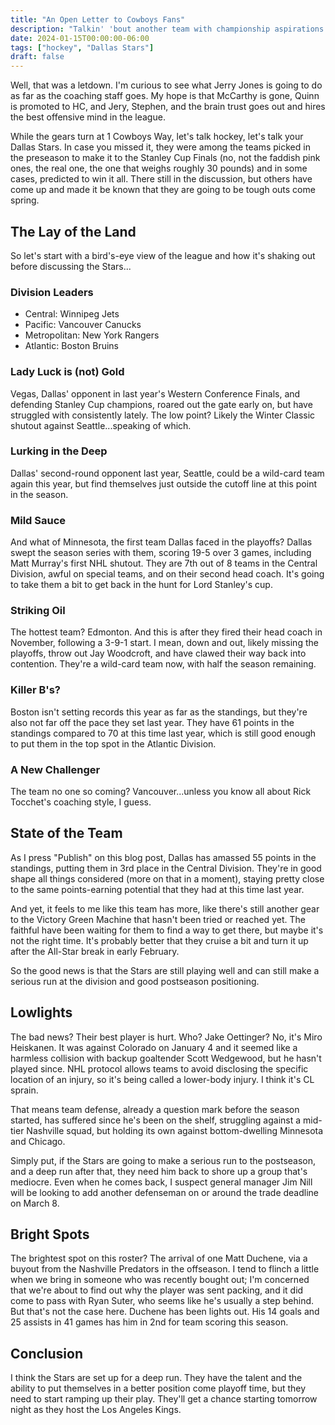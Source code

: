 ```yaml
---
title: "An Open Letter to Cowboys Fans"
description: "Talkin' 'bout another team with championship aspirations."
date: 2024-01-15T00:00:00-06:00
tags: ["hockey", "Dallas Stars"]
draft: false
---
```


Well, that was a letdown. I'm curious to see what Jerry Jones is going to do as far as the coaching staff goes. My hope is that McCarthy is gone, Quinn is promoted to HC, and Jery, Stephen, and the brain trust goes out and hires the best offensive mind in the league.

While the gears turn at 1 Cowboys Way, let's talk hockey, let's talk your Dallas Stars. In case you missed it, they were among the teams picked in the preseason to make it to the Stanley Cup Finals (no, not the faddish pink ones, the real one, the one that weighs roughly 30 pounds) and in some cases, predicted to win it all. There still in the discussion, but others have come up and made it be known that they are going to be tough outs come spring.


## The Lay of the Land

So let's start with a bird's-eye view of the league and how it's shaking out before discussing the Stars...


### Division Leaders

-   Central: Winnipeg Jets
-   Pacific: Vancouver Canucks
-   Metropolitan: New York Rangers
-   Atlantic: Boston Bruins


### Lady Luck is (not) Gold

Vegas, Dallas' opponent in last year's Western Conference Finals, and defending Stanley Cup champions, roared out the gate early on, but have struggled with consistently lately. The low point? Likely the Winter Classic shutout against Seattle...speaking of which.


### Lurking in the Deep

Dallas' second-round opponent last year, Seattle, could be a wild-card team again this year, but find themselves just outside the cutoff line at this point in the season.


### Mild Sauce

And what of Minnesota, the first team Dallas faced in the playoffs? Dallas swept the season series with them, scoring 19-5 over 3 games, including Matt Murray's first NHL shutout. They are 7th out of 8 teams in the Central Division, awful on special teams, and on their second head coach. It's going to take them a bit to get back in the hunt for Lord Stanley's cup.


### Striking Oil

The hottest team? Edmonton. And this is after they fired their head coach in November, following a 3-9-1 start. I mean, down and out, likely missing the playoffs, throw out Jay Woodcroft, and have clawed their way back into contention. They're a wild-card team now, with half the season remaining.


### Killer B's?

Boston isn't setting records this year as far as the standings, but they're also not far off the pace they set last year. They have 61 points in the standings compared to 70 at this time last year, which is still good enough to put them in the top spot in the Atlantic Division.


### A New Challenger

The team no one so coming? Vancouver...unless you know all about Rick Tocchet's coaching style, I guess.


## State of the Team

As I press "Publish" on this blog post, Dallas has amassed 55 points in the standings, putting them in 3rd place in the Central Division. They're in good shape all things considered (more on that in a moment), staying pretty close to the same points-earning potential that they had at this time last year.

And yet, it feels to me like this team has more, like there's still another gear to the Victory Green Machine that hasn't been tried or reached yet. The faithful have been waiting for them to find a way to get there, but maybe it's not the right time. It's probably better that they cruise a bit and turn it up after the All-Star break in early February.

So the good news is that the Stars are still playing well and can still make a serious run at the division and good postseason positioning.

## Lowlights

The bad news? Their best player is hurt. Who? Jake Oettinger? No, it's Miro Heiskanen. It was against Colorado on January 4 and it seemed like a harmless collision with backup goaltender Scott Wedgewood, but he hasn't played since. NHL protocol allows teams to avoid disclosing the specific location of an injury, so it's being called a lower-body injury. I think it's CL sprain.

That means team defense, already a question mark before the season started, has suffered since he's been on the shelf, struggling against a mid-tier Nashville squad, but holding its own against bottom-dwelling Minnesota and Chicago.

Simply put, if the Stars are going to make a serious run to the postseason, and a deep run after that, they need him back to shore up a group that's mediocre. Even when he comes back, I suspect general manager Jim Nill will be looking to add another defenseman on or around the trade deadline on March 8.

## Bright Spots

The brightest spot on this roster? The arrival of one Matt Duchene, via a buyout from the Nashville Predators in the offseason. I tend to flinch a little when we bring in someone who was recently bought out; I'm concerned that we're about to find out why the player was sent packing, and it did come to pass with Ryan Suter, who seems like he's usually a step behind. But that's not the case here. Duchene has been lights out. His 14 goals and 25 assists in 41 games has him in 2nd for team scoring this season.

## Conclusion

I think the Stars are set up for a deep run. They have the talent and the ability to put themselves in a better position come playoff time, but they need to start ramping up their play. They'll get a chance starting tomorrow night as they host the Los Angeles Kings.
